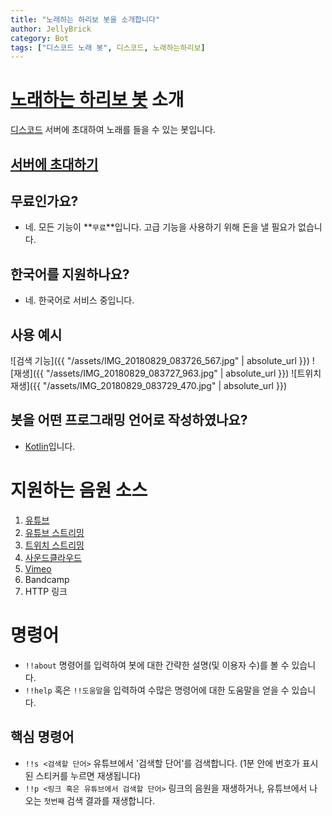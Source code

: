 ```yaml
---
title: "노래하는 하리보 봇을 소개합니다"
author: JellyBrick
category: Bot
tags: ["디스코드 노래 봇", 디스코드, 노래하는하리보]
---
```


# [노래하는 하리보 봇](https://discordapp.com/oauth2/authorize?client_id=479108435984515072&scope=bot&permissions=37149760) 소개
[디스코드](http://discord.gg) 서버에 초대하여 노래를 들을 수 있는 봇입니다.

## [서버에 초대하기](https://discordapp.com/oauth2/authorize?client_id=479108435984515072&scope=bot&permissions=37149760)

## 무료인가요?
- 네. 모든 기능이 **`무료`**입니다. 고급 기능을 사용하기 위해 돈을 낼 필요가 없습니다.

## 한국어를 지원하나요?
- 네. 한국어로 서비스 중입니다.

## 사용 예시
![검색 기능]({{ "/assets/IMG_20180829_083726_567.jpg" | absolute_url }})
![재생]({{ "/assets/IMG_20180829_083727_963.jpg" | absolute_url }})
![트위치 재생]({{ "/assets/IMG_20180829_083729_470.jpg" | absolute_url }})


## 봇을 어떤 프로그래밍 언어로 작성하였나요?
- [Kotlin](http://Kotlinlang.org)입니다.

# 지원하는 음원 소스
1. [유튜브](https://youtu.be)
2. [유튜브 스트리밍](https://youtu.be)
3. [트위치 스트리밍](https://twitch.tv)
4. [사운드클라우드](https://soundcloud.com)
5. [Vimeo](http://www.vimeo.com)
6. Bandcamp
7. HTTP 링크

# 명령어
- `!!about` 명령어를 입력하여 봇에 대한 간략한 설명(및 이용자 수)를 볼 수 있습니다.
- `!!help` 혹은 `!!도움말`을 입력하여 수많은 명령어에 대한 도움말을 얻을 수 있습니다.
## 핵심 명령어
- `!!s <검색할 단어>` 유튜브에서 '검색할 단어'를 검색합니다. (1분 안에 번호가 표시된 스티커를 누르면 재생됩니다)
- `!!p <링크 혹은 유튜브에서 검색할 단어>` 링크의 음원을 재생하거나, 유튜브에서 나오는 `첫번째` 검색 결과를 재생합니다.
